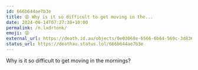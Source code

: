 ```yaml
---
id: 666b644ae7b3e
title: 😩 Why is it so difficult to get moving in the...
date: 2024-06-14T07:27:38+10:00
permalink: /n.lxdrtonk/
emoji: 😩
external_url: https://death.id.au/objects/0e03068e-6566-6b64-569c-3d8365263071
status_url: https://deathau.status.lol/666b644ae7b3e
---
```


Why is it so difficult to get moving in the mornings?
